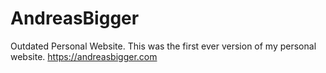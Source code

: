 # AndreasBigger
Outdated Personal Website.
This was the first ever version of my personal website.
https://andreasbigger.com
